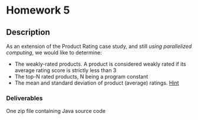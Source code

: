 # Homework 5
## Description
As an extension of the Product Rating case study, and still *using parallelized computing*, we would like to determine:
- The weakly-rated products. A product is considered weakly rated if its average rating score is strictly less than 3
- The top-N rated products, N being a program constant
- The mean and standard deviation of product (average) ratings. [Hint](https://spark.apache.org/docs/latest/api/java/org/apache/spark/api/java/JavaDoubleRDD.html)

### Deliverables
One zip file containing Java source code
